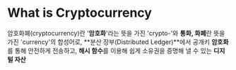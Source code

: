# What is Cryptocurrency

암호화폐(cryptocurrency)란 '**암호화**'라는 뜻을 가진 'crypto-'와 **통화, 화폐**란 뜻을 가진 'currency'의 합성어로, **분산 장부(Distributed Ledger)**에서 공개키 **암호화**를 통해 안전하게 전송하고, **해시 함수**를 이용해 쉽게 소유권을 증명해 낼 수 있는 **디지털 자산**